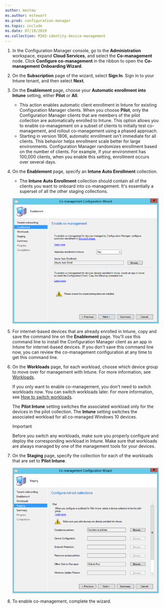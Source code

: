 ```yaml
---
author: mestew
ms.author: mstewart
ms.prod: configuration-manager
ms.topic: include
ms.date: 07/19/2019
ms.collection: M365-identity-device-management
---
```

<!--3555750 FKA 1357954 --Don't apply H2/H3 in this include file since they are context driven by article-->
1. In the Configuration Manager console, go to the **Administration** workspace, expand **Cloud Services**, and select the **Co-management** node. Click **Configure co-management** in the ribbon to open the **Co-management Onboarding Wizard**.

2. On the **Subscription** page of the wizard, select **Sign In**. Sign in to your Intune tenant, and then select **Next**.  

3. On the **Enablement** page, choose your **Automatic enrollment into Intune** setting, either **Pilot** or **All**.

   - This action enables automatic client enrollment in Intune for existing Configuration Manager clients. When you choose **Pilot**, only the Configuration Manager clients that are members of the pilot collection are automatically enrolled to Intune. This option allows you to enable co-management on a subset of clients to initially test co-management, and rollout co-management using a phased approach.  
   - Starting in version 1806, automatic enrollment isn't immediate for all clients. This behavior helps enrollment scale better for large environments. Configuration Manager randomizes enrollment based on the number of clients. For example, if your environment has 100,000 clients, when you enable this setting, enrollment occurs over several days.<!--1358003-->  

4. On the **Enablement** page,  specify an **Intune Auto Enrollment** collection.

   - The **Intune Auto Enrollment** collection should contain all of the clients you want to onboard into co-management. It's essentially a superset of all the other staging collections.

   ![Specify Intune auto enrollment collection ](../media/3555750-co-management-onboarding-enablement.png)

5. For internet-based devices that are already enrolled in Intune, copy and save the command line on the **Enablement** page. You'll use this command line to install the Configuration Manager client as an app in Intune for internet-based devices. If you don't save this command line now, you can review the co-management configuration at any time to get this command line.

6. On the **Workloads** page, for each workload, choose which device group to move over for management with Intune. For more information, see [Workloads](/sccm/comanage/workloads).  

    If you only want to enable co-management, you don't need to switch workloads now. You can switch workloads later. For more information, see [How to switch workloads](/sccm/comanage/how-to-switch-workloads).  

    The **Pilot Intune** setting switches the associated workload only for the devices in the pilot collection. The **Intune** setting switches the associated workload for all co-managed Windows 10 devices.  

    > [!Important]
    > Before you switch any workloads, make sure you properly configure and deploy the corresponding workload in Intune. Make sure that workloads are always managed by one of the management tools for your devices.  

7. On the **Staging** page, specify the collection for each of the workloads that are set to **Pilot Intune**.

   ![Specify Intune auto enrollment collection ](../media/3555750-co-management-onboarding-staging.png)

8. To enable co-management, complete the wizard.
